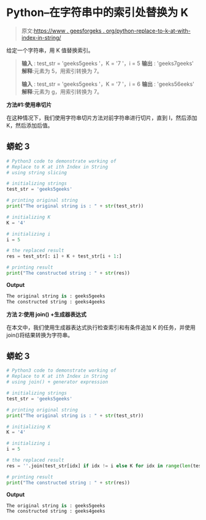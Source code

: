 # Python–在字符串中的索引处替换为 K

> 原文:[https://www . geesforgeks . org/python-replace-to-k-at-with-index-in-string/](https://www.geeksforgeeks.org/python-replace-to-k-at-ith-index-in-string/)

给定一个字符串，用 K 值替换索引。

> **输入** : test_str = 'geeks5geeks '，K = '7 '，i = 5
> **输出** : 'geeks7geeks'
> **解释**:元素为 5，用索引转换为 7。
> 
> **输入** : test_str = 'geeks5geeks '，K = '7 '，i = 6
> **输出** : 'geeks56eeks'
> **解释**:元素为 g，用索引转换为 7。

**方法#1:使用串切片**

在这种情况下，我们使用字符串切片方法对前字符串进行切片，直到 I，然后添加 K，然后添加后值。

## 蟒蛇 3

```py
# Python3 code to demonstrate working of 
# Replace to K at ith Index in String
# using string slicing

# initializing strings
test_str = 'geeks5geeks'

# printing original string
print("The original string is : " + str(test_str))

# initializing K
K = '4'

# initializing i
i = 5

# the replaced result 
res = test_str[: i] + K + test_str[i + 1:]

# printing result 
print("The constructed string : " + str(res)) 
```

**Output**

```py
The original string is : geeks5geeks
The constructed string : geeks4geeks

```

**方法 2:使用 join() +生成器表达式**

在本文中，我们使用生成器表达式执行检查索引和有条件追加 K 的任务，并使用 join()将结果转换为字符串。

## 蟒蛇 3

```py
# Python3 code to demonstrate working of 
# Replace to K at ith Index in String
# using join() + generator expression

# initializing strings
test_str = 'geeks5geeks'

# printing original string
print("The original string is : " + str(test_str))

# initializing K
K = '4'

# initializing i
i = 5

# the replaced result 
res = ''.join(test_str[idx] if idx != i else K for idx in range(len(test_str)))

# printing result 
print("The constructed string : " + str(res)) 
```

**Output**

```py
The original string is : geeks5geeks
The constructed string : geeks4geeks

```